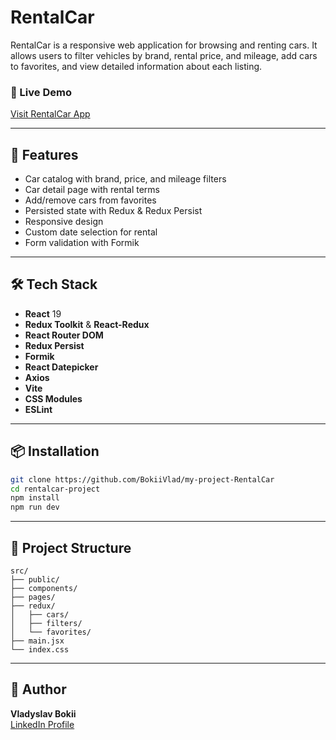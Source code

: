 # RentalCar

RentalCar is a responsive web application for browsing and renting cars. It allows users to filter vehicles by brand, rental price, and mileage, add cars to favorites, and view detailed information about each listing.

### 🔗 Live Demo

[Visit RentalCar App](https://my-project-rental-car.vercel.app/)

---

## 🚀 Features

- Car catalog with brand, price, and mileage filters
- Car detail page with rental terms
- Add/remove cars from favorites
- Persisted state with Redux & Redux Persist
- Responsive design
- Custom date selection for rental
- Form validation with Formik

---

## 🛠 Tech Stack

- **React** 19
- **Redux Toolkit** & **React-Redux**
- **React Router DOM**
- **Redux Persist**
- **Formik**
- **React Datepicker**
- **Axios**
- **Vite**
- **CSS Modules**
- **ESLint**

---

## 📦 Installation

```bash
git clone https://github.com/BokiiVlad/my-project-RentalCar
cd rentalcar-project
npm install
npm run dev
```

---

## 📁 Project Structure

```
src/
├── public/
├── components/
├── pages/
├── redux/
│   ├── cars/
│   ├── filters/
│   └── favorites/
├── main.jsx
└── index.css
```

---

## 👤 Author

**Vladyslav Bokii**  
[LinkedIn Profile](https://www.linkedin.com/in/vladbokii/)
